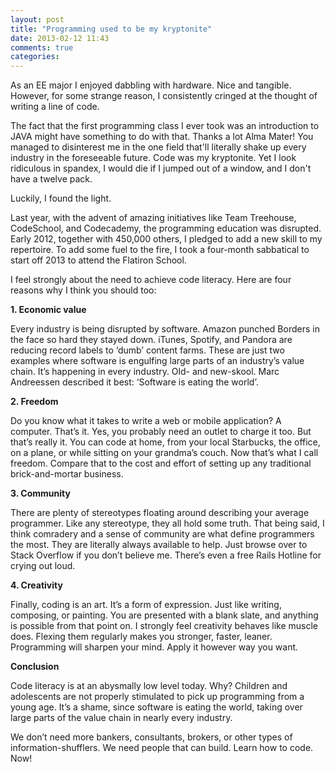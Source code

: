 ```yaml
---
layout: post
title: "Programming used to be my kryptonite"
date: 2013-02-12 11:43
comments: true
categories: 
---
```

<div class='container'>
<p>As an EE major I enjoyed dabbling with hardware. Nice and tangible. However, for some strange reason, I consistently cringed at the thought of writing a line of code. </p>

<p>The fact that the first programming class I ever took was an introduction to JAVA might have something to do with that. Thanks a lot Alma Mater! You managed to disinterest me in the one field that'll literally shake up every industry in the foreseeable future. Code was my kryptonite. Yet I look ridiculous in spandex, I would die if I jumped out of a window, and I don't have a twelve pack.</p>

<p>Luckily, I found the light.</p>

<p>Last year, with the advent of amazing initiatives like Team Treehouse, CodeSchool, and Codecademy, the programming education was disrupted. Early 2012, together with 450,000 others, I pledged to add a new skill to my repertoire. To add some fuel to the fire, I took a four-month sabbatical to start off 2013 to attend the Flatiron School.</p>

<p>I feel strongly about the need to achieve code literacy. Here are four reasons why I think you should too:</p>
<strong>1. Economic value</strong>
<p>Every industry is being disrupted by software. Amazon punched Borders in the face so hard they stayed down. iTunes, Spotify, and Pandora are reducing record labels to ‘dumb’ content farms. These are just two examples where software is engulfing large parts of an industry’s value chain.  It’s happening in every industry. Old- and new-skool. Marc Andreessen described it best: ‘Software is eating the world’.</p>

<strong>2. Freedom</strong>
<p>Do you know what it takes to write a web or mobile application? A computer. That’s it. Yes, you probably need an outlet to charge it too. But that’s really it. You can code at home, from your local Starbucks, the office, on a plane, or while sitting on your grandma’s couch. Now that’s what I call freedom. Compare that to the cost and effort of setting up any traditional brick-and-mortar business.</p>

<strong>3. Community</strong>
<p>There are plenty of stereotypes floating around describing your average programmer. Like any stereotype, they all hold some truth. That being said, I think comradery and a sense of community are what define programmers the most. They are literally always available to help. Just browse over to Stack Overflow if you don’t believe me. There’s even a free Rails Hotline for crying out loud.</p>

<strong>4. Creativity</strong>
<p>Finally, coding is an art. It’s a form of expression. Just like writing, composing, or painting. You are presented with a blank slate, and anything is possible from that point on. I strongly feel creativity behaves like muscle does. Flexing them regularly makes you stronger, faster, leaner. Programming will sharpen your mind. Apply it however way you want.</p>


<strong>Conclusion</strong>
<p>Code literacy is at an abysmally low level today. Why? Children and adolescents are not properly stimulated to pick up programming from a young age. It’s a shame, since software is eating the world, taking over large parts of the value chain in nearly every industry.</p>

<p>We don’t need more bankers, consultants, brokers, or other types of information-shufflers. We need people that can build. Learn how to code. Now!</p>
</div>
